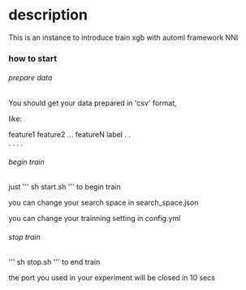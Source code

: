 # description
This is an instance to introduce train xgb with automl framework NNI

### how to start
###### prepare data
You should get your data prepared in 'csv' format,

like:

feature1 feature2 ... featureN label
   .        .  
   .        .
   .        .
###### begin train
just
''' 
sh start.sh 
'''
to begin train

you can change your search space in search_space.json

you can change your trainning setting in config.yml
###### stop train
'''
sh stop.sh 
'''
to end train

the port you used in your experiment will be closed in 10 secs
